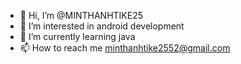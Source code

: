 - 👋 Hi, I’m @MINTHANHTIKE25
- 👀 I’m interested in android development
- 🌱 I’m currently learning java
- 📫 How to reach me minthanhtike2552@gmail.com

<!---
MINTHANHTIKE25/MINTHANHTIKE25 is a ✨ special ✨ repository because its `README.md` (this file) appears on your GitHub profile.
You can click the Preview link to take a look at your changes.
--->
